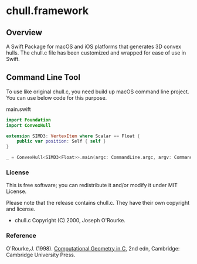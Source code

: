 # chull.framework

## Overview

A Swift Package for macOS and iOS platforms that generates 3D convex hulls.
The chull.c file has been customized and wrapped for ease of use in Swift.

## Command Line Tool

To use like original chull.c, you need build up macOS command line project.
You can use below code for this purpose.

main.swift
```swift
import Foundation
import ConvexHull

extension SIMD3: VertexItem where Scalar == Float {
    public var position: Self { self }
}

_ = ConvexHull<SIMD3<Float>>.main(argc: CommandLine.argc, argv: CommandLine.unsafeArgv)
```

### License

This is free software; you can redistribute it and/or modify it under MIT License.

Please note that the release contains chull.c. They have their own copyright and license.

- chull.c Copyright (C) 2000, Joseph O'Rourke.

### Reference

O'Rourke,J. (1998). [Computational Geometry in C](http://www.science.smith.edu/~jorourke/books/compgeom.html), 2nd edn, Cambridge: Cambridge University Press.

